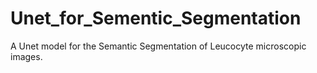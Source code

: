 # Unet_for_Sementic_Segmentation
A Unet model for the Semantic Segmentation of Leucocyte microscopic images.
